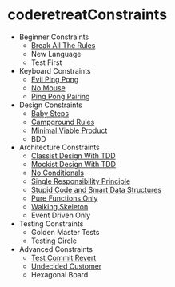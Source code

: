 # coderetreatConstraints
* Beginner Constraints
  * [Break All The Rules](BreakAllTheRules.md)  
  * New Language
  * Test First
* Keyboard Constraints
  * [Evil Ping Pong](EvilPingPong.md)      
  * [No Mouse](NoMouse.md)
  * [Ping Pong Pairing](PingPongPairing.md)
* Design Constraints
  * [Baby Steps](BabySteps.md)  
  * [Campground Rules](CampgroundRules.md)  
  * [Minimal Viable Product](MinimalViableProduct.md)
  * BDD
* Architecture Constraints  
  * [Classist Design With TDD](ClassistDesignWithTDD.md)      
  * [Mockist Design With TDD](MockistDesignWithTDD.md)      
  * [No Conditionals](NoConditionals.md)      
  * [Single Responsibility Principle](SingleResponsibilityPrinciple.md)      
  * [Stupid Code and Smart Data Structures](StupidCodeSmartDataStructures.md)      
  * [Pure Functions Only](PureFunctionsOnly.md)      
  * [Walking Skeleton](WalkingSkeleton.md)
  * Event Driven Only
* Testing Constraints
  * Golden Master Tests
  * Testing Circle
* Advanced Constraints
  * [Test Commit Revert](TestCommitRevert.md)      
  * [Undecided Customer](UndecidedCustomer.md)
  * Hexagonal Board  
